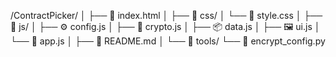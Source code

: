 /ContractPicker/
│
├── 📄 index.html
│
├── 📁 css/
│   └── 🎨 style.css
│
├── 📁 js/
│   ├── ⚙️ config.js
│   ├── 🔐 crypto.js
│   ├── 📦 data.js
│   ├── 🖼️ ui.js
│   └── 🚀 app.js
│
├── 📄 README.md
│
└── 📁 tools/
    └── 🐍 encrypt_config.py